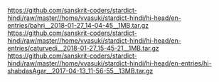 https://github.com/sanskrit-coders/stardict-hindi/raw/master//home/vvasuki/stardict-hindi/hi-head/en-entries/bahri__2018-01-27_14-04-45__1MB.tar.gz
https://github.com/sanskrit-coders/stardict-hindi/raw/master//home/vvasuki/stardict-hindi/hi-head/en-entries/caturvedi__2018-01-27_15-45-21__1MB.tar.gz
https://github.com/sanskrit-coders/stardict-hindi/raw/master//home/vvasuki/stardict-hindi/hi-head/en-entries/hi-shabdasAgar__2017-04-13_11-56-55__13MB.tar.gz
